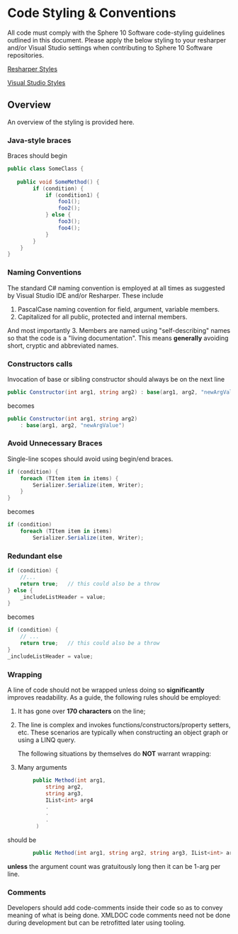 # Code Styling & Conventions

All code must comply with the Sphere 10 Software code-styling guidelines outlined in this document. Please apply the below styling to your resharper and/or Visual Studio settings when contributing to Sphere 10 Software repositories.

[Resharper Styles](/resources/xxx)

[Visual Studio Styles](/resources/xxx)

## Overview

An overview of the styling is provided here.

### Java-style braces

Braces should begin 

```csharp
public class SomeClass {
    
   public void SomeMethod() {
        if (condition) {
            if (condition1) {
                foo1();
                foo2();
            } else {
                foo3();
                foo4();
            }
        }
    }   
}
```



### Naming Conventions

The standard C# naming convention is employed at all times as suggested by Visual Studio IDE and/or Resharper. These include
1. PascalCase naming covention for field, argument, variable members.
2. Capitalized for all public, protected and internal members.

And most importantly
3. Members are named using "self-describing" names so that the code is a "living documentation". This means **generally** avoiding short, cryptic and abbreviated names.

### Constructors calls

Invocation of base or sibling constructor should always be on the next line

```csharp
public Constructor(int arg1, string arg2) : base(arg1, arg2, "newArgValue")
```

becomes

```csharp
public Constructor(int arg1, string arg2) 
	: base(arg1, arg2, "newArgValue")
```

### Avoid Unnecessary Braces

Single-line scopes should avoid using begin/end braces.

```csharp
if (condition) {
	foreach (TItem item in items) {
		Serializer.Serialize(item, Writer);
	}
}	
```

becomes

```csharp
if (condition) 
	foreach (TItem item in items) 
		Serializer.Serialize(item, Writer);
```
### Redundant else

```csharp
if (condition) {
    //...
	return true;   // this could also be a throw
} else {
	_includeListHeader = value;
}
```
becomes

```csharp
if (condition) {
    // ...
    return true;   // this could also be a throw
}
_includeListHeader = value;
```


### Wrapping

A line of code should not be wrapped unless doing so **significantly** improves readability. As a guide, the following rules should be employed:

1. It has gone over **170 characters** on the line;

2. The line is complex and invokes functions/constructors/property setters, etc. These scenarios are typically when constructing an object graph or using a LINQ query. 


   The following situations by themselves do  **NOT** warrant wrapping:

3. Many arguments

```csharp
        public Method(int arg1,
			string arg2,
			string arg3,
            IList<int> arg4
            .
            .
            .
         )
```

should be

```csharp
        public Method(int arg1, string arg2, string arg3, IList<int> arg4, ...)
```

**unless** the argument count was gratuitously long then it can be 1-arg per line.


### Comments

Developers should add code-comments inside their code so as to convey meaning of what is being done. XMLDOC code comments need not be done during development but can be retrofitted later using tooling.

